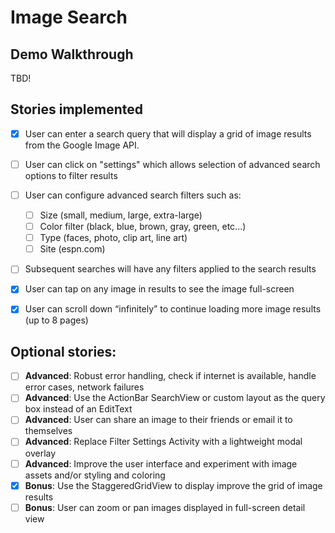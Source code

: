 # Image Search

## Demo Walkthrough

TBD!

## Stories implemented

- [x] User can enter a search query that will display a grid of image results from the Google Image API.

- [ ] User can click on "settings" which allows selection of advanced search options to filter results

- [ ] User can configure advanced search filters such as:

  - [ ] Size (small, medium, large, extra-large)
  - [ ] Color filter (black, blue, brown, gray, green, etc...)
  - [ ] Type (faces, photo, clip art, line art)
  - [ ] Site (espn.com)

- [ ] Subsequent searches will have any filters applied to the search results
- [x] User can tap on any image in results to see the image full-screen
- [x] User can scroll down “infinitely” to continue loading more image results (up to 8 pages)

## Optional stories:

- [ ] **Advanced**: Robust error handling, check if internet is available, handle error cases, network failures
- [ ] **Advanced**: Use the ActionBar SearchView or custom layout as the query box instead of an EditText
- [ ] **Advanced**: User can share an image to their friends or email it to themselves
- [ ] **Advanced**: Replace Filter Settings Activity with a lightweight modal overlay
- [ ] **Advanced**: Improve the user interface and experiment with image assets and/or styling and coloring
- [x] **Bonus**: Use the StaggeredGridView to display improve the grid of image results
- [ ] **Bonus**: User can zoom or pan images displayed in full-screen detail view
